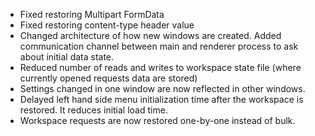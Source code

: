 - Fixed restoring Multipart FormData
- Fixed restoring content-type header value
- Changed architecture of how new windows are created. Added communication channel between main and renderer process to ask about initial data state.
- Reduced number of reads and writes to workspace state file (where currently opened requests data are stored)
- Settings changed in one window are now reflected in other windows.
- Delayed left hand side menu initialization time after the workspace is restored. It reduces initial load time.
- Workspace requests are now restored one-by-one instead of bulk.
